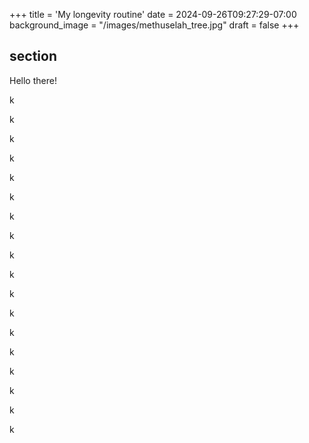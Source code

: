 +++
title = 'My longevity routine'
date = 2024-09-26T09:27:29-07:00
background_image = "/images/methuselah_tree.jpg"
draft = false
+++

## section

Hello there!

k

k

k

k

k

k

k

k

k

k

k

k

k

k

k

k

k

k
